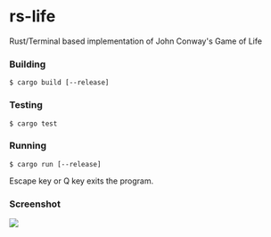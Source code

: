 # rs-life
Rust/Terminal based implementation of John Conway's Game of Life

### Building
```$ cargo build [--release]```

### Testing
```$ cargo test```

### Running
```$ cargo run [--release]```

Escape key or Q key exits the program.

### Screenshot
[<img src="https://github.com/Digital-Chaos/rs-life/blob/master/rs-life.png">](https://github.com/Digital-Chaos/rs-life/blob/master/rs-life.png)
